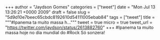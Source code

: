 
+++
author = "Jaydson Gomes"
categories = ["tweet"]
date = "Mon Jul 13 13:26:21 +0000 2009"
draft = false
slug = "5d9d10e7beec65cbdc8192610d54111005ebab84"
tags = ["tweet"]
title = """#Ipanema ta muito massa h..."""
tweet = true
micro = true
tweet_url = "https://twitter.com/jaydson/status/2613882760"
+++
#Ipanema ta muito massa hoje no dia mundial do #Rock Só sonzera!
